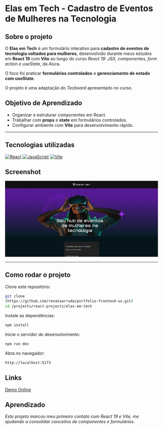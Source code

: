 # Elas em Tech - Cadastro de Eventos de Mulheres na Tecnologia

## Sobre o projeto
O **Elas em Tech** é um formulário interativo para **cadastro de eventos de tecnologia voltados para mulheres**, desenvolvido durante meus estudos em **React 19** com **Vite** ao longo do curso *React 19: JSX, componentes, form action e useState*, da Alura.

O foco foi praticar **formulários controlados** e **gerenciamento de estado com useState**.

O projeto é uma adaptação do *Tecboard* apresentado no curso.

## Objetivo de Aprendizado
- Organizar e estruturar componentes em React.
- Trabalhar com **props** e **state** em formulários controlados.
- Configurar ambiente com **Vite** para desenvolvimento rápido.

---

## Tecnologias utilizadas

[![React](https://img.shields.io/badge/React-19-blue)]() 
[![JavaScript](https://img.shields.io/badge/JavaScript-ES6-yellow)]() 
[![Vite](https://img.shields.io/badge/Vite-5.0-646CFF)]()  

## Screenshot
![Screenshot do Elas em Tech](image.png)

---

## Como rodar o projeto

Clone este repositório:
```bash
git clone 
(https://github.com/renataarruda/portfolio-frontend-ux.git)
cd /projects/react-projects/elas-em-tech
```
Instale as dependências:
```bash
npm install
```
Inicie o servidor de desenvolvimento:
```bash
npm run dev
```
Abra no navegador:
```bash 
http://localhost:5173
```

## Links
[Demo Online](https://elas-em-tech.vercel.app/)

## Aprendizado
*Este projeto marcou meu primeiro contato com React 19 e Vite, me ajudando a consolidar conceitos de componentes e formulários.*


